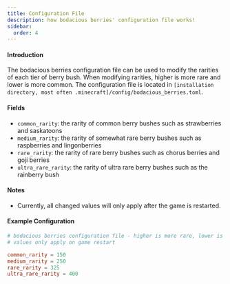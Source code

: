 ```yaml
---
title: Configuration File
description: how bodacious berries' configuration file works!
sidebar:
  order: 4
---
```


#### Introduction

The bodacious berries configuration file can be used to modify the rarities of each tier of berry bush. When modifying rarities, higher is more rare and lower is more common.
The configuration file is located in `[installation directory, most often .minecraft]/config/bodacious_berries.toml`.

#### Fields

- `common_rarity`: the rarity of common berry bushes such as strawberries and saskatoons
- `medium_rarity`: the rarity of somewhat rare berry bushes such as raspberries and lingonberries
- `rare_rarity`: the rarity of rare berry bushes such as chorus berries and goji berries
- `ultra_rare_rarity`: the rarity of ultra rare berry bushes such as the rainberry bush

#### Notes

- Currently, all changed values will only apply after the game is restarted.

#### Example Configuration

```toml
# bodacious berries configuration file - higher is more rare, lower is more common
# values only apply on game restart

common_rarity = 150
medium_rarity = 250
rare_rarity = 325
ultra_rare_rarity = 400
```
